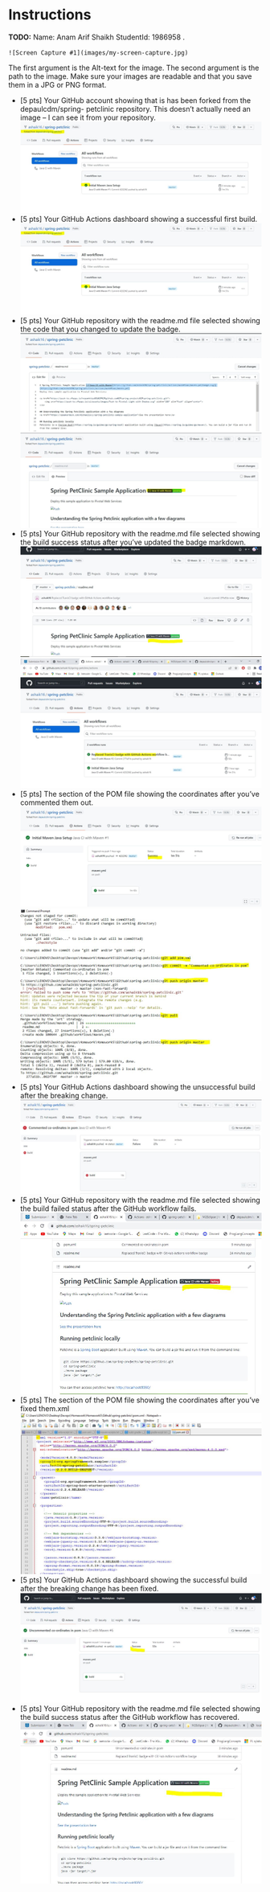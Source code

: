 # Instructions
**TODO:** Name: Anam Arif Shaikh StudentId: 1986958 .
```
![Screen Capture #1](images/my-screen-capture.jpg)
```
The first argument is the Alt-text for the image. The second argument is the path to the image. Make sure your images are readable and that you save them in a JPG or PNG format.

- [5 pts]  Your GitHub account showing that is has been forked from the depaulcdm/spring- petclinic repository. This doesn’t actually need an image – I can see it from your repository.
![GitHub account forked #1](images/1.jpg)
- [5 pts] Your GitHub Actions dashboard showing a successful first build.
![GitHub Actions successful build #2](images/1.jpg)
- [5 pts] Your GitHub repository with the readme.md file selected showing the code that you changed to update the badge.
![Code changed to update badge #3](images/2.jpg)
![Successful badge #4](images/3.jpg)
- [5 pts] Your GitHub repository with the readme.md file selected showing the build success status after you’ve updated the badge markdown.
![GitHub Actions successful build #5](images/4.jpg)
![GitHub Actions successful build #6](images/5.jpg)
- [5 pts] The section of the POM file showing the coordinates after you’ve commented them out.
![POM file commented coordinates #7](images/6.jpg)
![Pushing pom file changes #8](images/7.jpg)
- [5 pts] Your GitHub Actions dashboard showing the unsuccessful build after the breaking change.
![GitHub Actions unsuccessful build #9](images/8.jpg)
- [5 pts] Your GitHub repository with the readme.md file selected showing the build failed status after the GitHub workflow fails.
![Unsuccessful badge #10](images/9.jpg)
- [5 pts] The section of the POM file showing the coordinates after you’ve fixed them.xml
![POM file coordinates #11](images/10.jpg)
- [5 pts] Your GitHub Actions dashboard showing the successful build after the breaking change has been fixed.
![GitHub Actions successful build #12](images/11.jpg)
- [5 pts] Your GitHub repository with the readme.md file selected showing the build success status after the GitHub workflow has recovered.
![Successful badge#13](images/12.jpg)




